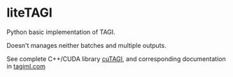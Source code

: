 # liteTAGI
Python basic implementation of TAGI. 

Doesn't manages neither batches and multiple outputs.

See complete C++/CUDA library [cuTAGI](https://github.com/lhnguyen102/cuTAGI), and corresponding documentation in [tagiml.com](www.tagiml.com)
